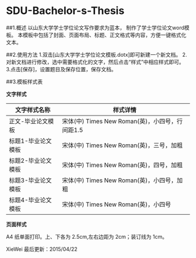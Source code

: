 # SDU-Bachelor-s-Thesis

##1.概述
以山东大学学士学位论文写作要求为蓝本， 制作了学士学位论文word模板。 本模板中包括了封面、页面布局、标题、正文格式等内容，方便一键格式化文本。

##2.使用方法
1.双击[山东大学学士学位论文模板.dotx]即可新建一个新文档。
2.对新文档进行修改，选中需要格式化的文字，然后点击“样式”中相应样式即可。
3.点击[保存]，设置题目及保存位置，保存文档。

##3.模板样式表

**文字样式**

| 文字样式名称 | 样式详情|
| --------   | -----|
|正文-毕业论文模板|宋体(中) Times New Roman(英)，小四号，行间距1.5|
|标题1-毕业论文模板|宋体(中) Times New Roman(英)，三号，加粗|
|标题2-毕业论文模板|宋体(中) Times New Roman(英)，四号，加粗|
|标题3-毕业论文模板|宋体(中) Times New Roman(英)，小四号，加粗|
|标题4-毕业论文模板|宋体(中) Times New Roman(英)，小四号|

**页面样式**

A4 纸单面打印。上、下各为 2.5cm,左右边距为 2cm；装订线为 1cm。


XieWei
最后更新：2015/04/22
